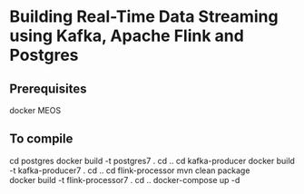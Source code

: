 # Building Real-Time Data Streaming using Kafka, Apache Flink and Postgres

## 


## Prerequisites
docker
MEOS

## To compile
cd postgres
docker build -t postgres7 .
cd ..
cd kafka-producer
docker build -t kafka-producer7 .
cd ..
cd flink-processor
mvn clean package  
docker build -t flink-processor7 .
cd ..
docker-compose up -d 
